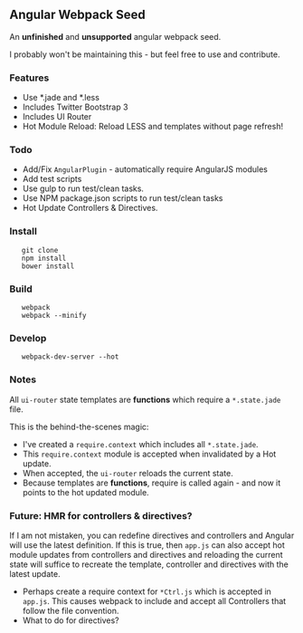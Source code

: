 Angular Webpack Seed
--------------------

An **unfinished** and **unsupported** angular webpack seed.

I probably won't be maintaining this - but feel free to use and contribute.

### Features

* Use *.jade and *.less
* Includes Twitter Bootstrap 3
* Includes UI Router
* Hot Module Reload: Reload LESS and templates without page refresh!

### Todo

* Add/Fix `AngularPlugin` - automatically require AngularJS modules
* Add test scripts
* Use gulp to run test/clean tasks.
* Use NPM package.json scripts to run test/clean tasks 
* Hot Update Controllers & Directives.

### Install
```
   git clone
   npm install
   bower install
```

### Build
```
   webpack
   webpack --minify
```

### Develop
```
   webpack-dev-server --hot
```

### Notes

All `ui-router` state templates are **functions** which require a `*.state.jade` file. 

This is the behind-the-scenes magic:

* I've created a `require.context` which includes all `*.state.jade`.
* This `require.context` module is accepted when invalidated by a Hot update.
* When accepted, the `ui-router` reloads the current state.
* Because templates are **functions**, require is called again - and now it points to the hot updated module.

### Future: HMR for controllers & directives?

If I am not mistaken, you can redefine directives and controllers and Angular will use the latest definition. If this is true, then `app.js` can also accept hot module updates from controllers and directives and reloading the current state will suffice to recreate the template, controller and directives with the latest update.

* Perhaps create a require context for `*Ctrl.js` which is accepted in `app.js`. This causes webpack to include and accept all Controllers that follow the file convention. 
* What to do for directives?